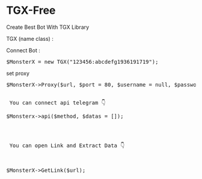 # TGX-Free
Create Best Bot With TGX Library


<italic> TGX (name class) : </italic>

<bold>Connect Bot : </bold>
<pre>$MonsterX = new TGX("123456:abcdefg1936191719"); </pre>

<bold>set proxy</bold>
<pre>$MonsterX->Proxy($url, $port = 80, $username = null, $password = null, $type = 'HTTP');<pre>

<bold> You can connect api telegram 👇 </bold>
<pre>$Monsterx->api($method, $datas = []);</pre>

<bold> You can open Link and Extract Data 👇 </bold>
<pre>$MonsterX->GetLink($url);</pre>
